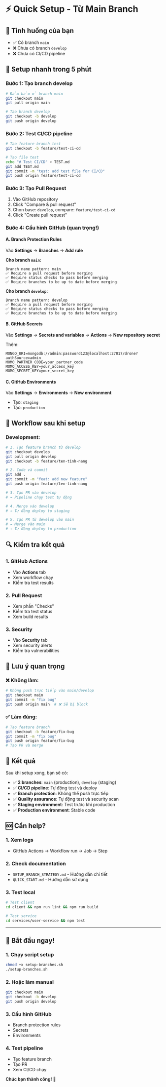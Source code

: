 # ⚡ Quick Setup - Từ Main Branch

## 🎯 Tình huống của bạn
- ✅ Có branch `main`
- ❌ Chưa có branch `develop`
- ❌ Chưa có CI/CD pipeline

## 🚀 Setup nhanh trong 5 phút

### Bước 1: Tạo branch develop
```bash
# Đảm bảo ở branch main
git checkout main
git pull origin main

# Tạo branch develop
git checkout -b develop
git push origin develop
```

### Bước 2: Test CI/CD pipeline
```bash
# Tạo feature branch test
git checkout -b feature/test-ci-cd

# Tạo file test
echo "# Test CI/CD" > TEST.md
git add TEST.md
git commit -m "test: add test file for CI/CD"
git push origin feature/test-ci-cd
```

### Bước 3: Tạo Pull Request
1. Vào GitHub repository
2. Click "Compare & pull request"
3. Chọn base: `develop`, compare: `feature/test-ci-cd`
4. Click "Create pull request"

### Bước 4: Cấu hình GitHub (quan trọng!)

#### A. Branch Protection Rules
Vào **Settings** → **Branches** → **Add rule**

**Cho branch `main`:**
```
Branch name pattern: main
✅ Require a pull request before merging
✅ Require status checks to pass before merging
✅ Require branches to be up to date before merging
```

**Cho branch `develop`:**
```
Branch name pattern: develop
✅ Require a pull request before merging
✅ Require status checks to pass before merging
✅ Require branches to be up to date before merging
```

#### B. GitHub Secrets
Vào **Settings** → **Secrets and variables** → **Actions** → **New repository secret**

Thêm:
```
MONGO_URI=mongodb://admin:password123@localhost:27017/drone?authSource=admin
MOMO_PARTNER_CODE=your_partner_code
MOMO_ACCESS_KEY=your_access_key
MOMO_SECRET_KEY=your_secret_key
```

#### C. GitHub Environments
Vào **Settings** → **Environments** → **New environment**
- Tạo: `staging`
- Tạo: `production`

## 🎯 Workflow sau khi setup

### Development:
```bash
# 1. Tạo feature branch từ develop
git checkout develop
git pull origin develop
git checkout -b feature/ten-tinh-nang

# 2. Code và commit
git add .
git commit -m "feat: add new feature"
git push origin feature/ten-tinh-nang

# 3. Tạo PR vào develop
# → Pipeline chạy test tự động

# 4. Merge vào develop
# → Tự động deploy to staging

# 5. Tạo PR từ develop vào main
# → Merge vào main
# → Tự động deploy to production
```

## 🔍 Kiểm tra kết quả

### 1. **GitHub Actions**
- Vào **Actions** tab
- Xem workflow chạy
- Kiểm tra test results

### 2. **Pull Request**
- Xem phần "Checks"
- Kiểm tra test status
- Xem build results

### 3. **Security**
- Vào **Security** tab
- Xem security alerts
- Kiểm tra vulnerabilities

## 🚨 Lưu ý quan trọng

### ❌ Không làm:
```bash
# Không push trực tiếp vào main/develop
git checkout main
git commit -m "fix bug"
git push origin main  # ❌ Sẽ bị block
```

### ✅ Làm đúng:
```bash
# Tạo feature branch
git checkout -b feature/fix-bug
git commit -m "fix bug"
git push origin feature/fix-bug
# Tạo PR và merge
```

## 🎉 Kết quả

Sau khi setup xong, bạn sẽ có:

- ✅ **2 branches**: `main` (production), `develop` (staging)
- ✅ **CI/CD pipeline**: Tự động test và deploy
- ✅ **Branch protection**: Không thể push trực tiếp
- ✅ **Quality assurance**: Tự động test và security scan
- ✅ **Staging environment**: Test trước khi production
- ✅ **Production environment**: Stable code

## 🆘 Cần help?

### 1. **Xem logs**
- GitHub Actions → Workflow run → Job → Step

### 2. **Check documentation**
- `SETUP_BRANCH_STRATEGY.md` - Hướng dẫn chi tiết
- `QUICK_START.md` - Hướng dẫn sử dụng

### 3. **Test local**
```bash
# Test client
cd client && npm run lint && npm run build

# Test service
cd services/user-service && npm test
```

---

## 🚀 Bắt đầu ngay!

### 1. **Chạy script setup**
```bash
chmod +x setup-branches.sh
./setup-branches.sh
```

### 2. **Hoặc làm manual**
```bash
git checkout main
git checkout -b develop
git push origin develop
```

### 3. **Cấu hình GitHub**
- Branch protection rules
- Secrets
- Environments

### 4. **Test pipeline**
- Tạo feature branch
- Tạo PR
- Xem CI/CD chạy

**Chúc bạn thành công! 🎉**

